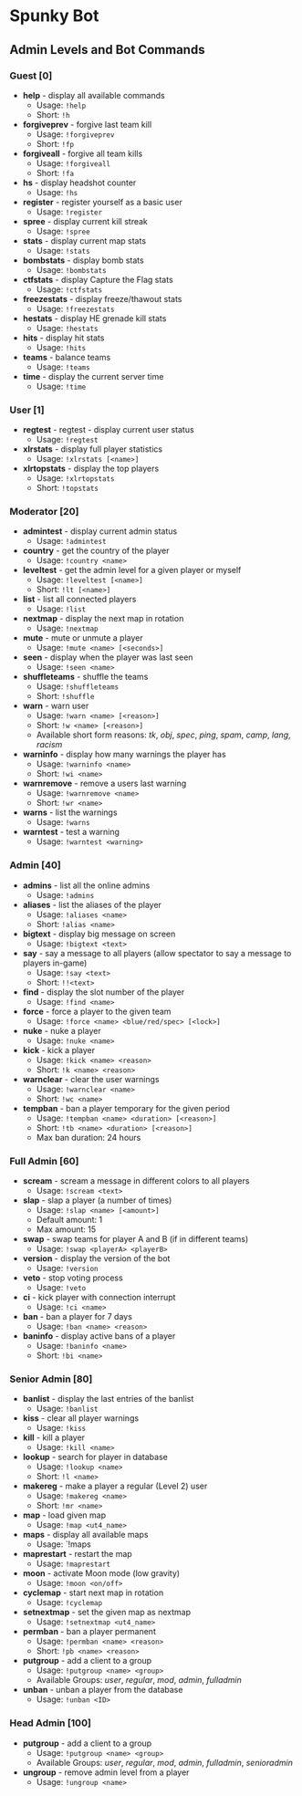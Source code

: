 # Spunky Bot

## Admin Levels and Bot Commands

### Guest [0]

- **help** - display all available commands
	- Usage: `!help`
	- Short: `!h`
- **forgiveprev** - forgive last team kill
	- Usage: `!forgiveprev`
	- Short: `!fp`
- **forgiveall** - forgive all team kills
	- Usage: `!forgiveall`
	- Short: `!fa`
- **hs** - display headshot counter
	- Usage: `!hs`
- **register** - register yourself as a basic user
	- Usage: `!register`
- **spree** - display current kill streak
	- Usage: `!spree`
- **stats** - display current map stats
	- Usage: `!stats`
- **bombstats** - display bomb stats
	- Usage: `!bombstats`
- **ctfstats** - display Capture the Flag stats
	- Usage: `!ctfstats`
- **freezestats** - display freeze/thawout stats
	- Usage: `!freezestats`
- **hestats** - display HE grenade kill stats
	- Usage: `!hestats`
- **hits** - display hit stats
	- Usage: `!hits`
- **teams** - balance teams
	- Usage: `!teams`
- **time** - display the current server time
	- Usage: `!time`


### User [1]

- **regtest** - regtest - display current user status
	- Usage: `!regtest`
- **xlrstats** - display full player statistics
	- Usage: `!xlrstats [<name>]`
- **xlrtopstats** - display the top players
	- Usage: `!xlrtopstats`
	- Short: `!topstats`


### Moderator [20]

- **admintest** - display current admin status
	- Usage: `!admintest`
- **country** - get the country of the player
	- Usage: `!country <name>`
- **leveltest** - get the admin level for a given player or myself
	- Usage: `!leveltest [<name>]`
	- Short: `!lt [<name>]`
- **list** - list all connected players
	- Usage: `!list`
- **nextmap** - display the next map in rotation
	- Usage: `!nextmap`
- **mute** - mute or unmute a player
	- Usage: `!mute <name> [<seconds>]`
- **seen** - display when the player was last seen
	- Usage: `!seen <name>`
- **shuffleteams** - shuffle the teams
	- Usage: `!shuffleteams`
	- Short: `!shuffle`
- **warn** - warn user
	- Usage: `!warn <name> [<reason>]`
	- Short: `!w <name> [<reason>]`
	- Available short form reasons: _tk_, _obj_, _spec_, _ping_, _spam_, _camp_, _lang_,  _racism_
- **warninfo** - display how many warnings the player has
	- Usage: `!warninfo <name>`
	- Short: `!wi <name>`
- **warnremove** - remove a users last warning
	- Usage: `!warnremove <name>`
	- Short: `!wr <name>`
- **warns** - list the warnings
	- Usage: `!warns`
- **warntest** -  test a warning
	- Usage: `!warntest <warning>`


### Admin [40]

- **admins** - list all the online admins
	- Usage: `!admins`
- **aliases** - list the aliases of the player
	- Usage: `!aliases <name>`
	- Short: `!alias <name>`
- **bigtext** - display big message on screen
	- Usage: `!bigtext <text>`
- **say** - say a message to all players (allow spectator to say a message to players in-game)
	- Usage: `!say <text>`
	- Short: `!!<text>`
- **find** - display the slot number of the player
	- Usage: `!find <name>`
- **force** - force a player to the given team
	- Usage: `!force <name> <blue/red/spec> [<lock>]`
- **nuke** - nuke a player
	- Usage: `!nuke <name>`
- **kick** - kick a player
	- Usage: `!kick <name> <reason>`
	- Short: `!k <name> <reason>`
- **warnclear** - clear the user warnings
	- Usage: `!warnclear <name>`
	- Short: `!wc <name>`
- **tempban** - ban a player temporary for the given period
	-  Usage: `!tempban <name> <duration> [<reason>]`
	-  Short: `!tb <name> <duration> [<reason>]`
	-  Max ban duration: 24 hours


### Full Admin [60]

- **scream** - scream a message in different colors to all players
	- Usage: `!scream <text>`
- **slap** - slap a player (a number of times)
	- Usage: `!slap <name> [<amount>]`
	- Default amount: 1
	- Max amount: 15
- **swap** - swap teams for player A and B (if in different teams)
	- Usage: `!swap <playerA> <playerB>`
- **version** - display the version of the bot
	- Usage: `!version`
- **veto** - stop voting process
	- Usage: `!veto`
- **ci** - kick player with connection interrupt
	- Usage: `!ci <name>`
- **ban** - ban a player for 7 days
	- Usage: `!ban <name> <reason>`
- **baninfo** - display active bans of a player
	- Usage: `!baninfo <name>`
	- Short: `!bi <name>`


### Senior Admin [80]

- **banlist** - display the last entries of the banlist
	- Usage: `!banlist`
- **kiss** - clear all player warnings
	- Usage: `!kiss`
- **kill** - kill a player
	- Usage: `!kill <name>`
- **lookup** - search for player in database
	- Usage: `!lookup <name>`
	- Short: `!l <name>`
- **makereg** - make a player a regular (Level 2) user
	- Usage: `!makereg <name>`
	- Short: `!mr <name>`
- **map** - load given map
	- Usage: `!map <ut4_name>`
- **maps** - display all available maps
	- Usage: `!maps
- **maprestart** - restart the map
	- Usage: `!maprestart`
- **moon** - activate Moon mode (low gravity)
	- Usage: `!moon <on/off>`
- **cyclemap** - start next map in rotation
	- Usage: `!cyclemap`
- **setnextmap** - set the given map as nextmap
	- Usage: `!setnextmap <ut4_name>`
- **permban** - ban a player permanent
	- Usage: `!permban <name> <reason>`
	- Short: `!pb <name> <reason>`
- **putgroup** - add a client to a group
	- Usage: `!putgroup <name> <group>`
	- Available Groups: _user_, _regular_, _mod_, _admin_, _fulladmin_
- **unban** - unban a player from the database
	- Usage: `!unban <ID>`


### Head Admin [100]

- **putgroup** - add a client to a group
	- Usage: `!putgroup <name> <group>`
	- Available Groups: _user_, _regular_, _mod_, _admin_, _fulladmin_, _senioradmin_
- **ungroup** - remove admin level from a player
	- Usage: `!ungroup <name>`